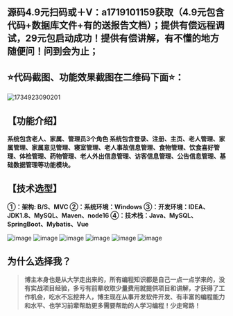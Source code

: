## 源码4.9元扫码或＋V：a1719101159获取（4.9元包含代码+数据库文件+有的送报告文档）；提供有偿远程调试，29元包启动成功！提供有偿讲解，有不懂的地方随便问！问到会为止；
## ⭐代码截图、功能效果截图在二维码下面⭐：
![1734923090201](https://github.com/user-attachments/assets/285edc40-cf67-44e2-808a-6cda0a03bf29)


## 【功能介绍】
**系统包含老人、家属、管理员3个角色
系统包含登录、注册、主页、老人管理、家属管理、家属意见管理、寝室管理、老人事故信息管理、食物管理、饮食喜好管理、体检管理、药物管理、老人外出信息管理、访客信息管理、公告信息管理、基础数据管理等功能模块。**
## 【技术选型】
**①：架构: B/S、MVC
②：系统环境：Windows
③：开发环境：IDEA、JDK1.8、MySQL、Maven、node16
④：技术栈：Java、MySQL、SpringBoot、Mybatis、Vue**

![image](https://github.com/user-attachments/assets/ecac2187-4fb0-477d-bb86-ed3d8b52455f)
![image](https://github.com/user-attachments/assets/f32dd3bf-4131-4453-8482-a54ac81c5e9a)
![image](https://github.com/user-attachments/assets/c8b45601-82a5-4703-b376-726d7e1491c4)
![image](https://github.com/user-attachments/assets/0b4655d4-89f1-4422-ad69-fc1a72273419)
![image](https://github.com/user-attachments/assets/9d885ff2-a598-4d73-aea5-88d45dbf277e)
![image](https://github.com/user-attachments/assets/7a216676-dc75-43f1-8db2-c553d7b819a0)


## 为什么选择我？

> **博主本身也是从大学走出来的，所有编程知识都是自己一点一点学来的，没有实战项目经验，多亏有前辈收取少量费用就提供项目和讲解，才获得了工作机会，吃水不忘挖井人，博主现在从事开发软件开发、有丰富的编程能力和水平、也学习前辈帮助更多需要帮助的人学习编程！少走弯路！**

